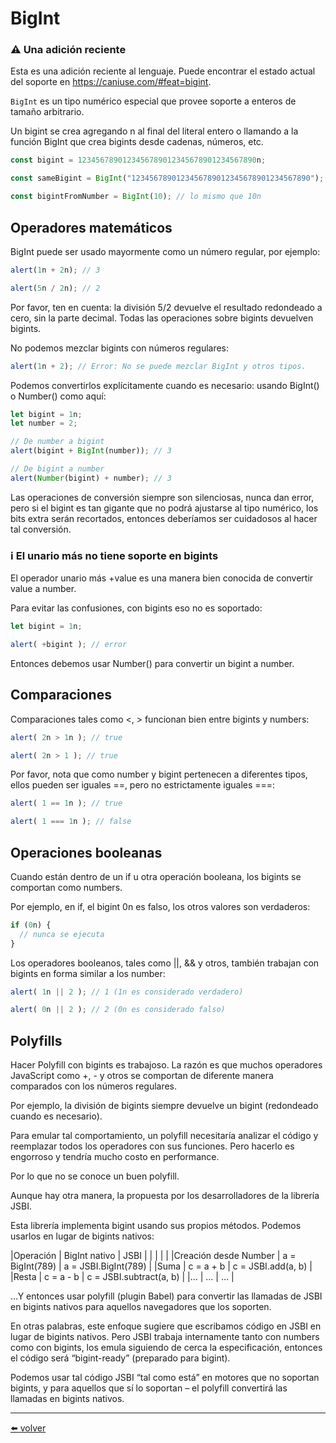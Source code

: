 # BigInt

### ⚠️ Una adición reciente
Esta es una adición reciente al lenguaje. Puede encontrar el estado actual del soporte en https://caniuse.com/#feat=bigint.

`BigInt` es un tipo numérico especial que provee soporte a enteros de tamaño arbitrario.

Un bigint se crea agregando n al final del literal entero o llamando a la función BigInt que crea bigints desde cadenas, números, etc.

````js
const bigint = 1234567890123456789012345678901234567890n;

const sameBigint = BigInt("1234567890123456789012345678901234567890");

const bigintFromNumber = BigInt(10); // lo mismo que 10n
````

## Operadores matemáticos

BigInt puede ser usado mayormente como un número regular, por ejemplo:

````js
alert(1n + 2n); // 3

alert(5n / 2n); // 2
````

Por favor, ten en cuenta: la división 5/2 devuelve el resultado redondeado a cero, sin la parte decimal. Todas las operaciones sobre bigints devuelven bigints.

No podemos mezclar bigints con números regulares:

````js
alert(1n + 2); // Error: No se puede mezclar BigInt y otros tipos.
````

Podemos convertirlos explícitamente cuando es necesario: usando BigInt() o Number() como aquí:

````js
let bigint = 1n;
let number = 2;

// De number a bigint
alert(bigint + BigInt(number)); // 3

// De bigint a number
alert(Number(bigint) + number); // 3
````

Las operaciones de conversión siempre son silenciosas, nunca dan error, pero si el bigint es tan gigante que no podrá ajustarse al tipo numérico, los bits extra serán recortados, entonces deberíamos ser cuidadosos al hacer tal conversión.

### ℹ️ El unario más no tiene soporte en bigints
El operador unario más +value es una manera bien conocida de convertir value a number.

Para evitar las confusiones, con bigints eso no es soportado:

````js
let bigint = 1n;

alert( +bigint ); // error
````

Entonces debemos usar Number() para convertir un bigint a number.

## Comparaciones

Comparaciones tales como <, > funcionan bien entre bigints y numbers:

````js
alert( 2n > 1n ); // true

alert( 2n > 1 ); // true
````

Por favor, nota que como number y bigint pertenecen a diferentes tipos, ellos pueden ser iguales ==, pero no estrictamente iguales ===:

````js
alert( 1 == 1n ); // true

alert( 1 === 1n ); // false
````

## Operaciones booleanas

Cuando están dentro de un if u otra operación booleana, los bigints se comportan como numbers.

Por ejemplo, en if, el bigint 0n es falso, los otros valores son verdaderos:

````js
if (0n) {
  // nunca se ejecuta
}
````

Los operadores booleanos, tales como ||, && y otros, también trabajan con bigints en forma similar a los number:

````js
alert( 1n || 2 ); // 1 (1n es considerado verdadero)

alert( 0n || 2 ); // 2 (0n es considerado falso)
````

## Polyfills

Hacer Polyfill con bigints es trabajoso. La razón es que muchos operadores JavaScript como +, - y otros se comportan de diferente manera comparados con los números regulares.

Por ejemplo, la división de bigints siempre devuelve un bigint (redondeado cuando es necesario).

Para emular tal comportamiento, un polyfill necesitaría analizar el código y reemplazar todos los operadores con sus funciones. Pero hacerlo es engorroso y tendría mucho costo en performance.

Por lo que no se conoce un buen polyfill.

Aunque hay otra manera, la propuesta por los desarrolladores de la librería JSBI.

Esta librería implementa bigint usando sus propios métodos. Podemos usarlos en lugar de bigints nativos:

|Operación              |	BigInt nativo     |	JSBI                    |
|                       |                   |                         |
|Creación desde Number  |	a = BigInt(789)   |	a = JSBI.BigInt(789)    |
|Suma	                  | c = a + b	        | c = JSBI.add(a, b)      |
|Resta                  |	c = a - b	        | c = JSBI.subtract(a, b) |
|…                      |	…	                | …                       |

…Y entonces usar polyfill (plugin Babel) para convertir las llamadas de JSBI en bigints nativos para aquellos navegadores que los soporten.

En otras palabras, este enfoque sugiere que escribamos código en JSBI en lugar de bigints nativos. Pero JSBI trabaja internamente tanto con numbers como con bigints, los emula siguiendo de cerca la especificación, entonces el código será “bigint-ready” (preparado para bigint).

Podemos usar tal código JSBI “tal como está” en motores que no soportan bigints, y para aquellos que sí lo soportan – el polyfill convertirá las llamadas en bigints nativos.

---
[⬅️ volver](https://github.com/VictorHugoAguilar/javascript-interview-questions-explained/blob/main/theory/js-misc/readme.md)
